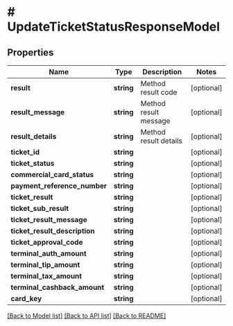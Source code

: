 # # UpdateTicketStatusResponseModel

## Properties

Name | Type | Description | Notes
------------ | ------------- | ------------- | -------------
**result** | **string** | Method result code | [optional]
**result_message** | **string** | Method result message | [optional]
**result_details** | **string** | Method result details | [optional]
**ticket_id** | **string** |  | [optional]
**ticket_status** | **string** |  | [optional]
**commercial_card_status** | **string** |  | [optional]
**payment_reference_number** | **string** |  | [optional]
**ticket_result** | **string** |  | [optional]
**ticket_sub_result** | **string** |  | [optional]
**ticket_result_message** | **string** |  | [optional]
**ticket_result_description** | **string** |  | [optional]
**ticket_approval_code** | **string** |  | [optional]
**terminal_auth_amount** | **string** |  | [optional]
**terminal_tip_amount** | **string** |  | [optional]
**terminal_tax_amount** | **string** |  | [optional]
**terminal_cashback_amount** | **string** |  | [optional]
**card_key** | **string** |  | [optional]

[[Back to Model list]](../../README.md#models) [[Back to API list]](../../README.md#endpoints) [[Back to README]](../../README.md)
